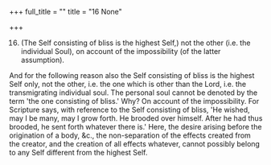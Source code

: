 +++
full_title = ""
title = "16 None"

+++




16. (The Self consisting of bliss is the highest Self,) not the other (i.e. the individual Soul), on account of the impossibility (of the latter assumption).

And for the following reason also the Self consisting of bliss is the highest Self only, not the other, i.e. the one which is other than the Lord, i.e. the transmigrating individual soul. The personal soul cannot be denoted by the term 'the one consisting of bliss.' Why? On account of the impossibility. For Scripture says, with reference to the Self consisting of bliss, 'He wished, may I be many, may I grow forth. He brooded over himself. After he had thus brooded, he sent forth whatever there is.' Here, the desire arising before the origination of a body, &c., the non-separation of the effects created from the creator, and the creation of all effects whatever, cannot possibly belong to any Self different from the highest Self.

